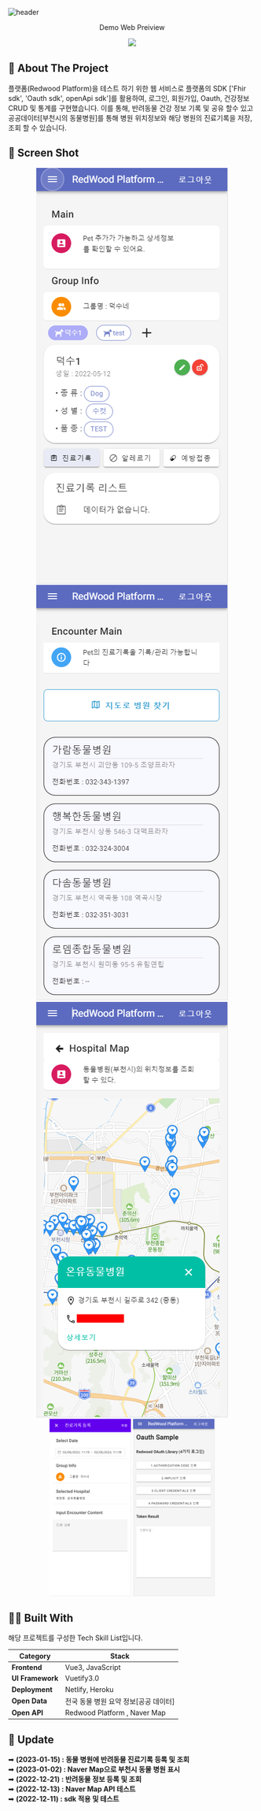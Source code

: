 ![header](https://capsule-render.vercel.app/api?type=waving&color=auto&height=300&section=header&text=Fhir-Test-web&animation=fadeIn&fontAlignY=38&desc=반려동물%20건강정보%20기록%20및%20병원위치정보%20조회%20서비스&descAlignY=51&descAlign=62)



<p align='center'> Demo Web Preiview </p>
<p align='center'>
  <a href="https://redwoodplatformtest-chohbin.netlify.app">
    <img src="https://img.shields.io/badge/DEMO%20-%234FC08D.svg?&style=for-the-badge&&logoColor=white"/>
  </a>
</p>


<!-- ABOUT THE PROJECT -->
## 📖 About The Project

플랫폼(Redwood Platform)을 테스트 하기 위한 웹 서비스로 플랫폼의 SDK ['Fhir sdk', 'Oauth sdk', openApi sdk']를 활용하여, 로그인, 회원가입, Oauth, 건강정보 CRUD 및 통계를 구현했습니다. 이를 통해, 반려동물 건강 정보 기록 및 공유 할수 있고 공공데이터[부천시의 동물병원]를 통해 병원 위치정보와  해당 병원의 진료기록을 저장, 조회 할 수 있습니다.


## 📸 Screen Shot


<p align="center">
 <img src="src/assets/images/screenshots/screenshot_main.png" width="390px">
 <img src="src/assets/images/screenshots/screenshot_encounter_main.png" width="390px" >
 <img src="src/assets/images/screenshots/screenshot_hospital_detail.png" width="390px" >
 <br/>
 <img src="src/assets/images/screenshots/screenshot_encounter_insert.png" width="33%" >
 <img src="src/assets/images/screenshots/screenshot_sdk_oauth.png" width="33%" >
</p>



## 🧑‍💻 Built With

해당 프로젝트를 구성한 Tech Skill List입니다.

 | Category                                                   | Stack                                                   |
| ------------------------------------------------------------ | ------------------------------------------------------- |
| **Frontend**                 | Vue3, JavaScript |
| **UI Framework**             | Vuetify3.0  |
| **Deployment**               | Netlify, Heroku  |
| **Open Data**             | 전국 동물 병원 요약 정보[공공 데이터] |
| **Open API**             | Redwood Platform , Naver Map |

## 🚩 Update

➡ <b>(2023-01-15) : 동물 병원에 반려동물 진료기록 등록 및 조회</b><br> 
➡ <b>(2023-01-02) : Naver Map으로 부천시 동물 병원 표시</b><br> 
➡ <b>(2022-12-21) : 반려동물 정보 등록 및 조회 </b><br> 
➡ <b>(2022-12-13) : Naver Map API 테스트 </b><br> 
➡ <b>(2022-12-11) : sdk 적용 및 테스트 </b><br> 







